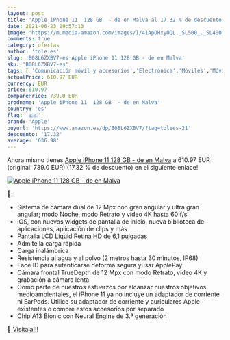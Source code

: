```yaml
---
layout: post
title: 'Apple iPhone 11  128 GB  - de en Malva al 17.32 % de descuento'
date: 2021-06-23 09:57:13
image: 'https://m.media-amazon.com/images/I/41ApDHxyOQL._SL500_._SL400_.jpg'
comments: true
category: ofertas
author: 'tole.es'
slug: 'B08L6ZXBV7-es Apple iPhone 11 128 GB - de en Malva'
sku: 'B08L6ZXBV7-es'
tags: [ 'Comunicación móvil y accesorios','Electrónica','Móviles','Móviles y smartphones libres','apple','iphone', ]
actualPrice: 610.97 EUR
currency: EUR
price: 610.97
comparePrice: 739.0 EUR
prodname: 'Apple iPhone 11  128 GB  - de en Malva'
country: 'es'
flag: '🇪🇸'
brand: 'Apple'
buyurl: 'https://www.amazon.es/dp/B08L6ZXBV7/?tag=tolees-21'
descuento: '17.32'
average: '636.98'
---
```


Ahora mismo tienes [Apple iPhone 11  128 GB  - de en Malva](https://www.amazon.es/dp/B08L6ZXBV7/?tag=tolees-21) a 610.97 EUR (original: 739.0 EUR) (17.32 %  de descuento) en el siguiente enlace!

[![Apple iPhone 11  128 GB  - de en Malva](https://m.media-amazon.com/images/I/41ApDHxyOQL._SL500_._SL400_.jpg)](https://www.amazon.es/dp/B08L6ZXBV7/?tag=tolees-21)

🔎:

- Sistema de cámara dual de 12 Mpx con gran angular y ultra gran angular; modo Noche, modo Retrato y vídeo 4K hasta 60 f/s
- iOS, con nuevos widgets de pantalla de inicio, nueva biblioteca de aplicaciones, aplicación de clips y más
- Pantalla LCD Liquid Retina HD de 6,1 pulgadas
- Admite la carga rápida
- Carga inalámbrica
- Resistencia al agua y al polvo (2 metros hasta 30 minutos, IP68)
- Face ID para autenticarse deforma segura yusar ApplePay
- Cámara frontal TrueDepth de 12 Mpx con modo Retrato, vídeo 4K y grabación a cámara lenta
- Como parte de nuestros esfuerzos por alcanzar nuestros objetivos medioambientales, el iPhone 11 ya no incluye un adaptador de corriente ni EarPods. Utilice su adaptador de corriente y auriculares Apple existentes o compre estos accesorios por separado
- Chip A13 Bionic con Neural Engine de 3.ª generación

[🛒 Visítala!!!](https://www.amazon.es/dp/B08L6ZXBV7/?tag=tolees-21)
